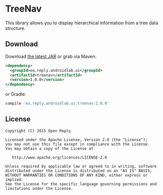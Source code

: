 TreeNav
============

This library allows you to display hierarchical information from a tree data structure.

Download
--------

Download [the latest JAR][1] or grab via Maven:
```xml
<dependency>
  <groupId>eu.reply.androidlab.ui</groupId>
  <artifactId>treenav</artifactId>
  <version>1.0.0</version>
</dependency>
```
or Gradle:
```groovy
compile 'eu.reply.androidlab.ui:treenav:1.0.0'
```


License
-------

    Copyright (C) 2015 Open Reply

    Licensed under the Apache License, Version 2.0 (the "License");
    you may not use this file except in compliance with the License.
    You may obtain a copy of the License at

       http://www.apache.org/licenses/LICENSE-2.0

    Unless required by applicable law or agreed to in writing, software
    distributed under the License is distributed on an "AS IS" BASIS,
    WITHOUT WARRANTIES OR CONDITIONS OF ANY KIND, either express or implied.
    See the License for the specific language governing permissions and
    limitations under the License.


[1]: https://search.maven.org/remote_content?g=eu.reply.androidlab.ui&a=treenav&v=LATEST    